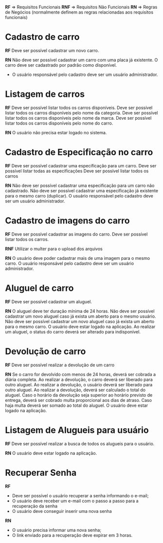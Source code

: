**RF** => Requisitos Funcionais
**RNF** => Requisitos Não Funcionais
**RN** => Regras de Negócios (normalmente definem as regras relacionadas aos requisitos funcionais)


# Cadastro de carro
**RF**
Deve ser possível cadastrar um novo carro.

**RN**
Não deve ser possível cadastrar um carro com uma placa já existente.
O carro deve ser cadastrado por padrão como disponível.
* O usuário responsável pelo cadastro deve ser um usuário administrador.


# Listagem de carros
**RF**
Deve ser possível listar todos os carros disponíveis.
Deve ser possível listar todos os carros disponíveis pelo nome da categoria.
Deve ser possível listar todos os carros disponíveis pelo nome da marca.
Deve ser possível listar todos os carros disponíveis pelo nome do carro.

**RN**
O usuário não precisa estar logado no sistema.


# Cadastro de Especificação no carro
**RF**
Deve ser possível cadastrar uma especificação para um carro.
Deve ser possível listar todas as especificações
Deve ser possível listar todos os carros

**RN**
Não deve ser possível cadastrar uma especificação para um carro não cadastrado.
Não deve ser possível cadastrar uma especificação já existente para o mesmo carro (duplicar).
O usuário responsável pelo cadastro deve ser um usuário administrador.


# Cadastro de imagens do carro
**RF**
Deve ser possível cadastrar as imagens do carro.
Deve ser possível listar todos os carros.

**RNF**
Utilizar o multer para o upload dos arquivos

**RN**
O usuário deve poder cadastrar mais de uma imagem para o mesmo carro.
O usuário responsável pelo cadastro deve ser um usuário administrador.


# Aluguel de carro
**RF**
Deve ser possível cadastrar um aluguel.

**RN**
O aluguel deve ter duração mínima de 24 horas.
Não deve ser possível cadastrar um novo aluguel caso já exista um aberto para o mesmo usuário.
Não deve ser possível cadastrar um novo aluguel caso já exista um aberto para o mesmo carro.
O usuário deve estar logado na aplicação.
Ao realizar um aluguel, o status do carro deverá ser alterado para indisponível.


# Devolução de carro
**RF**
Deve ser possível realizar a devolução de um carro

**RN**
Se o carro for devolvido com menos de 24 horas, deverá ser cobrada a diária completa.
Ao realizar a devolução, o carro deverá ser liberado para outro aluguel.
Ao realizar a devolução, o usuário deverá ser liberado para outro aluguel.
Ao realizar a devolução, deverá ser calculado o total do aluguel.
Caso o horário da devolução seja superior ao horário previsto de entrega, deverá ser cobrado multa proporcional aos dias de atraso.
Caso haja multa deverá ser somado ao total do aluguel.
O usuário deve estar logado na aplicação.


# Listagem de Alugueis para usuário

**RF**
Deve ser possível realizar a busca de todos os alugueis para o usuário.

**RN**
O usuário deve estar logado na aplicação.


# Recuperar Senha

**RF**
- Deve ser possível o usuário recuperar a senha informando o e-mail;
- O usuário deve receber um e-mail com o passo a passo para a recuperação da senha
- O usuário deve conseguir inserir uma nova senha

**RN**
- O usuário precisa informar uma nova senha;
- O link enviado para a recuperação deve expirar em 3 horas.